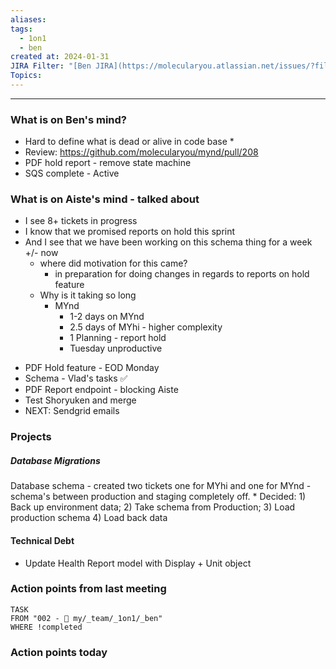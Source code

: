 ```yaml
---
aliases: 
tags:
  - 1on1
  - ben
created at: 2024-01-31
JIRA Filter: "[Ben JIRA](https://molecularyou.atlassian.net/issues/?filter=10015)"
Topics:
---
```

----
### What is on Ben's mind?

* Hard to define what is dead or alive in code base
	* 
* Review: https://github.com/molecularyou/mynd/pull/208
* PDF hold report - remove state machine
* SQS complete - Active 

### What is on Aiste's mind - talked about

* I see 8+ tickets in progress
* I know that we promised reports on hold this sprint
* And I see that we have been working on this schema thing for a week +/- now
	* where did motivation for this  came?
		* in preparation for doing changes in regards to reports on hold feature
	* Why is it taking so long
		* MYnd
			* 1-2 days on MYnd
			* 2.5 days of MYhi - higher complexity
			* 1 Planning - report hold
			* Tuesday unproductive

- PDF Hold feature - EOD Monday
- Schema - Vlad's tasks ✅
- PDF Report endpoint - blocking Aiste
- Test Shoryuken and merge
- NEXT: Sendgrid emails


### Projects
##### Database Migrations
Database schema - created two tickets one for MYhi and one for MYnd - schema's between production and staging completely off.
	* Decided: 
	1) Back up environment data; 
	2) Take schema from Production; 
	3) Load production schema 
	4) Load back data
#### Technical Debt
* Update Health Report model with Display + Unit object 

### Action points from last meeting
```dataview
TASK 
FROM "002 - 📍 my/_team/_1on1/_ben"
WHERE !completed
```

### Action points today
